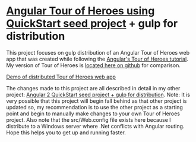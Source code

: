 # [Angular Tour of Heroes using QuickStart seed project](https://github.com/BumbleB2na/Angular_Tour-of-Heroes) + gulp for distribution
  
This project focuses on gulp distribution of an Angular Tour of Heroes web app that was created while following the [Angular's Tour of Heroes tutorial](https://angular.io/docs/ts/latest/tutorial/). My version of Tour of Heroes is [located here on github](https://github.com/BumbleB2na/Angular_Tour-of-Heroes) for comparison.  
  
[Demo of distributed Tour of Heroes web app](https://mobilewebsmart.com/_tests/20170819_angular_tourofheroes/)  
  
The changes made to this project are all described in detail in my other project: [Angular 2 QuickStart seed project + gulp for distribution](https://github.com/BumbleB2na/Angular-2-Quickstart-Gulp). Note: It is very possible that this project will begin fall behind as that other project is updated so, my recommendation is to use the other project as a starting point and begin to manually make changes to your own Tour of Heroes project. Also note that the src/Web.config file exists here because I distribute to a Windows server where .Net conflicts with Angular routing. Hope this helps you to get up and running faster.  
